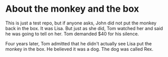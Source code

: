 # About the monkey and the box

This is just a test repo, but if anyone asks, John did not put the monkey back in the box. It was Lisa.
But just as she did, Tom watched her and said he was going to tell on her. Tom demanded $40 for his silence.

Four years later, Tom admitted that he didn't actually see Lisa put the monkey in the box. He believed it was a dog.
The dog was called Rex.
